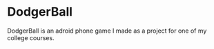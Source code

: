 # DodgerBall
DodgerBall is an adroid phone game I made as a project for one of my college courses. 
